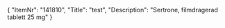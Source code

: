{
  "ItemNr": "141810",
  "Title": "test",
  "Description": "Sertrone, filmdragerad tablett 25 mg"
}